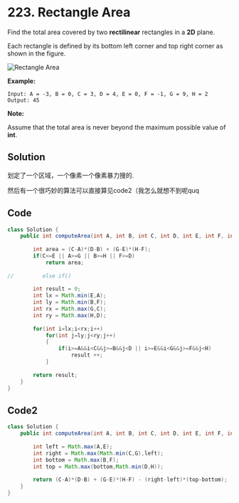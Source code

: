 # 223. Rectangle Area

Find the total area covered by two **rectilinear** rectangles in a **2D** plane.

Each rectangle is defined by its bottom left corner and top right corner as shown in the figure.

![Rectangle Area](https://assets.leetcode.com/uploads/2018/10/22/rectangle_area.png)

**Example:**

```
Input: A = -3, B = 0, C = 3, D = 4, E = 0, F = -1, G = 9, H = 2
Output: 45
```

**Note:**

Assume that the total area is never beyond the maximum possible value of **int**.





## Solution

划定了一个区域，一个像素一个像素暴力搜的.

然后有一个很巧妙的算法可以直接算见code2（我怎么就想不到呢quq





## Code

```java
class Solution {
    public int computeArea(int A, int B, int C, int D, int E, int F, int G, int H) {
        
        int area = (C-A)*(D-B) + (G-E)*(H-F);
        if(C<=E || A>=G || B>=H || F>=D)
            return area;
        
//         else if()
        
        int result = 0;
        int lx = Math.min(E,A);
        int ly = Math.min(B,F);
        int rx = Math.max(G,C);
        int ry = Math.max(H,D);
            
        for(int i=lx;i<rx;i++)
            for(int j=ly;j<ry;j++)
            {
                if(i>=A&&i<C&&j>=B&&j<D || i>=E&&i<G&&j>=F&&j<H)
                    result ++;
            }
        
        return result;
    }
}
```



## Code2

```java
class Solution {
    public int computeArea(int A, int B, int C, int D, int E, int F, int G, int H) {
        
        int left = Math.max(A,E);
        int right = Math.max(Math.min(C,G),left);
        int bottom = Math.max(B,F);
        int top = Math.max(bottom,Math.min(D,H));
        
        return (C-A)*(D-B) + (G-E)*(H-F) - (right-left)*(top-bottom);
    }
}
```

